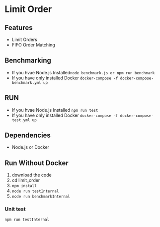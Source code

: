 
# Limit Order


## Features
- Limit Orders
- FIFO Order Matching

## Benchmarking
* If you hvae Node.js Installed`node benchmark.js or npm run benchmark`
* If you have only installed Docker `docker-compose -f docker-compose-benchmark.yml up`

## RUN
* If you hvae Node.js Installed `npm run test`
* If you have only installed Docker `docker-compose -f docker-compose-test.yml up`



## Dependencies
* Node.js or Docker

## Run Without Docker
1. download the code
2. cd limit_order
3. `npm install`
4. `node run testInternal`
5. `node run benchmarkInternal`


### Unit test
`npm run testInternal`
